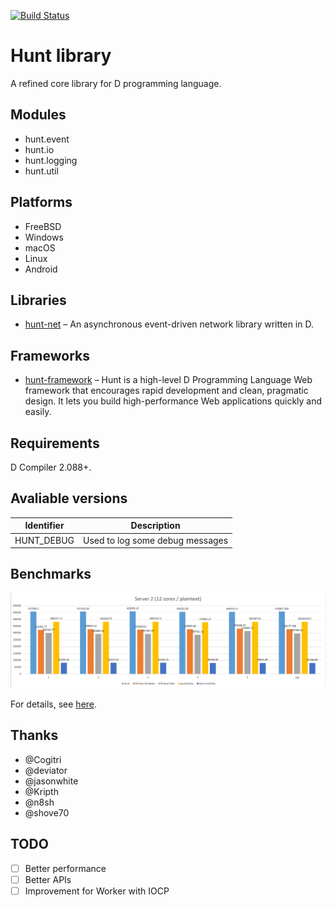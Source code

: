 [![Build Status](https://travis-ci.org/huntlabs/hunt.svg?branch=master)](https://travis-ci.org/huntlabs/hunt)

# Hunt library
A refined core library for D programming language.

## Modules
 * hunt.event
 * hunt.io
 * hunt.logging
 * hunt.util

## Platforms
 * FreeBSD
 * Windows
 * macOS
 * Linux
 * Android

## Libraries
 * [hunt-net](https://github.com/huntlabs/hunt-net) – An asynchronous event-driven network library written in D.

## Frameworks
 * [hunt-framework](https://github.com/huntlabs/hunt-framework) – Hunt is a high-level D Programming Language Web framework that encourages rapid development and clean, pragmatic design. It lets you build high-performance Web applications quickly and easily.

## Requirements
D Compiler 2.088+.

## Avaliable versions
| Identifier | Description | 
|--------|--------|
| HUNT_DEBUG |  Used to log some debug messages |

## Benchmarks
![Benchmark](docs/images/benchmark.png)

For details, see [here](docs/benchmark.md).

## Thanks
 * @Cogitri
 * @deviator
 * @jasonwhite
 * @Kripth
 * @n8sh
 * @shove70

## TODO
- [ ] Better performance
- [ ] Better APIs
- [ ] Improvement for Worker with IOCP
